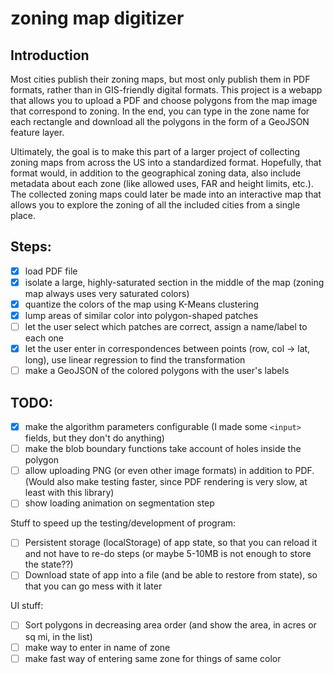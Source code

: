 # zoning map digitizer

## Introduction

Most cities publish their zoning maps, but most only publish them in PDF formats, rather than in GIS-friendly digital formats. This project is a webapp that allows you to upload a PDF and choose polygons from the map image that correspond to zoning. In the end, you can type in the zone name for each rectangle and download all the polygons in the form of a GeoJSON feature layer.

Ultimately, the goal is to make this part of a larger project of collecting zoning maps from across the US into a standardized format. Hopefully, that format would, in addition to the geographical zoning data, also include metadata about each zone (like allowed uses, FAR and height limits, etc.). The collected zoning maps could later be made into an interactive map that allows you to explore the zoning of all the included cities from a single place.

## Steps:
- [x] load PDF file
- [x] isolate a large, highly-saturated section in the middle of the map (zoning map always uses very saturated colors)
- [x] quantize the colors of the map using K-Means clustering
- [x] lump areas of similar color into polygon-shaped patches
- [ ] let the user select which patches are correct, assign a name/label to each one
- [x] let the user enter in correspondences between points (row, col -> lat, long), use linear regression to find the transformation
- [ ] make a GeoJSON of the colored polygons with the user's labels

## TODO:
- [x] make the algorithm parameters configurable (I made some `<input>` fields, but they don't do anything)
- [ ] make the blob boundary functions take account of holes inside the polygon
- [ ] allow uploading PNG (or even other image formats) in addition to PDF. (Would also make testing faster, since PDF rendering is very slow, at least with this library)
- [ ] show loading animation on segmentation step

Stuff to speed up the testing/development of program:
- [ ] Persistent storage (localStorage) of app state, so that you can reload it and not have to re-do steps (or maybe 5-10MB is not enough to store the state??)
- [ ] Download state of app into a file (and be able to restore from state), so that you can go mess with it later

UI stuff:
- [ ] Sort polygons in decreasing area order (and show the area, in acres or sq mi, in the list)
- [ ] make way to enter in name of zone
- [ ] make fast way of entering same zone for things of same color
